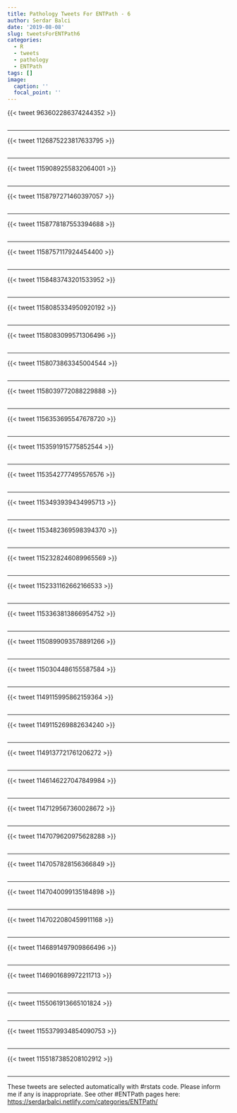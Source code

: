 ```yaml
---
title: Pathology Tweets For ENTPath - 6
author: Serdar Balci
date: '2019-08-08'
slug: tweetsForENTPath6
categories:
  - R
  - tweets
  - pathology
  - ENTPath
tags: []
image:
  caption: ''
  focal_point: ''
---
```



{{< tweet 963602286374244352 >}}
<br>
<br>
<hr>
{{< tweet 1126875223817633795 >}}
<br>
<br>
<hr>
{{< tweet 1159089255832064001 >}}
<br>
<br>
<hr>
{{< tweet 1158797271460397057 >}}
<br>
<br>
<hr>
{{< tweet 1158778187553394688 >}}
<br>
<br>
<hr>
{{< tweet 1158757117924454400 >}}
<br>
<br>
<hr>
{{< tweet 1158483743201533952 >}}
<br>
<br>
<hr>
{{< tweet 1158085334950920192 >}}
<br>
<br>
<hr>
{{< tweet 1158083099571306496 >}}
<br>
<br>
<hr>
{{< tweet 1158073863345004544 >}}
<br>
<br>
<hr>
{{< tweet 1158039772088229888 >}}
<br>
<br>
<hr>
{{< tweet 1156353695547678720 >}}
<br>
<br>
<hr>
{{< tweet 1153591915775852544 >}}
<br>
<br>
<hr>
{{< tweet 1153542777495576576 >}}
<br>
<br>
<hr>
{{< tweet 1153493939434995713 >}}
<br>
<br>
<hr>
{{< tweet 1153482369598394370 >}}
<br>
<br>
<hr>
{{< tweet 1152328246089965569 >}}
<br>
<br>
<hr>
{{< tweet 1152331162662166533 >}}
<br>
<br>
<hr>
{{< tweet 1153363813866954752 >}}
<br>
<br>
<hr>
{{< tweet 1150899093578891266 >}}
<br>
<br>
<hr>
{{< tweet 1150304486155587584 >}}
<br>
<br>
<hr>
{{< tweet 1149115995862159364 >}}
<br>
<br>
<hr>
{{< tweet 1149115269882634240 >}}
<br>
<br>
<hr>
{{< tweet 1149137721761206272 >}}
<br>
<br>
<hr>
{{< tweet 1146146227047849984 >}}
<br>
<br>
<hr>
{{< tweet 1147129567360028672 >}}
<br>
<br>
<hr>
{{< tweet 1147079620975628288 >}}
<br>
<br>
<hr>
{{< tweet 1147057828156366849 >}}
<br>
<br>
<hr>
{{< tweet 1147040099135184898 >}}
<br>
<br>
<hr>
{{< tweet 1147022080459911168 >}}
<br>
<br>
<hr>
{{< tweet 1146891497909866496 >}}
<br>
<br>
<hr>
{{< tweet 1146901689972211713 >}}
<br>
<br>
<hr>
{{< tweet 1155061913665101824 >}}
<br>
<br>
<hr>
{{< tweet 1155379934854090753 >}}
<br>
<br>
<hr>
{{< tweet 1155187385208102912 >}}
<br>
<br>
<hr>


These tweets are selected automatically with #rstats code. Please inform me if any is inappropriate.
See other #ENTPath pages here: https://serdarbalci.netlify.com/categories/ENTPath/
